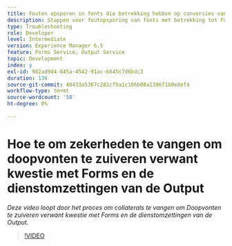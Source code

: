 ```yaml
---
title: Fouten opsporen in fonts die betrekking hebben op conversies van Forms- en Output-services
description: Stappen voor foutopsporing van fonts met betrekking tot Forms en Output-service
type: Troubleshooting
role: Developer
level: Intermediate
version: Experience Manager 6.5
feature: Forms Service, Output Service
topic: Development
index: y
exl-id: 982ad9d4-845a-4542-91ac-6645c7d6bdc3
duration: 136
source-git-commit: 48433a5367c281cf5a1c106b08a1306f1b0e8ef4
workflow-type: tm+mt
source-wordcount: '58'
ht-degree: 0%

---
```


# Hoe te om zekerheden te vangen om doopvonten te zuiveren verwant kwestie met Forms en de dienstomzettingen van de Output

*Deze video loopt door het proces om collaterals te vangen om Doopvonten te zuiveren verwant kwestie met Forms en de dienstomzettingen van de Output.*

>[!VIDEO](https://video.tv.adobe.com/v/335487?quality=12&learn=on)
